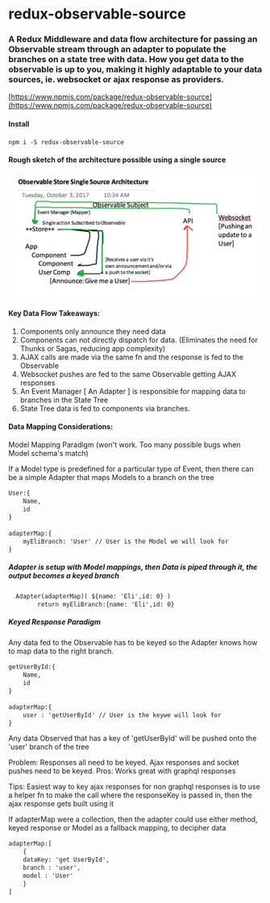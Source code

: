 # redux-observable-source
### A Redux Middleware and data flow architecture for passing an Observable stream through an adapter to populate the branches on a state tree with data. How you get data to the observable is up to you, making it highly adaptable to your data sources, ie. websocket or ajax response as providers.

[https://www.npmjs.com/package/redux-observable-source](https://www.npmjs.com/package/redux-observable-source)


#### Install
```
npm i -S redux-observable-source
```

#### Rough sketch of the architecture possible using a single source
![Data flow](/architecture.png?raw=true "Data flow")

#### Key  Data Flow Takeaways:
1. Components only announce they need data
2. Components can not directly dispatch for data. (Eliminates the need for Thunks or Sagas, reducing app complexity)
3. AJAX calls are made via the same fn and the response is fed to the Observable
4. Websocket pushes are fed to the same Observable getting AJAX responses
5. An Event Manager [ An Adapter ] is responsible for mapping data to branches in the State Tree
6. State Tree data is fed to components via branches.


#### Data Mapping Considerations:
Model Mapping Paradigm (won't work. Too many possible bugs when Model schema's match)

If a Model type is predefined for a particular type of Event, then there can be a simple Adapter that maps Models to a branch on the tree

```
User:{
	Name,
	id
}

adapterMap:{
	myEliBranch: 'User' // User is the Model we will look for
}
```

##### Adapter is setup with Model mappings, then Data is piped through it, the output becomes a keyed branch
```
  Adapter(adapterMap)( ${name: 'Eli',id: 0} )
        return myEliBranch:{name: 'Eli',id: 0}
```

##### Keyed Response Paradigm
 Any data fed to the Observable has to be keyed so the Adapter knows how to map data to the right branch.

```
getUserById:{
	Name,
	id
}

adapterMap:{
	user : 'getUserById' // User is the keywe will look for
}
```

Any data Observed that has a key of 'getUserById' will be pushed onto the 'user' branch of the tree

Problem: Responses all need to be keyed. Ajax responses and socket pushes need to be keyed.
Pros: Works great with graphql responses

Tips: Easiest way to key ajax responses for non graphql responses is to use a helper fn to make the call where the responseKey is passed in, then the ajax response gets built using it

If adapterMap were a collection, then the adapter could use either method, keyed response or Model as a fallback mapping, to decipher data

```
adapterMap:[
	{
	dataKey: 'get UserById',
	branch : 'user',
	model : 'User'
	}
]
```
